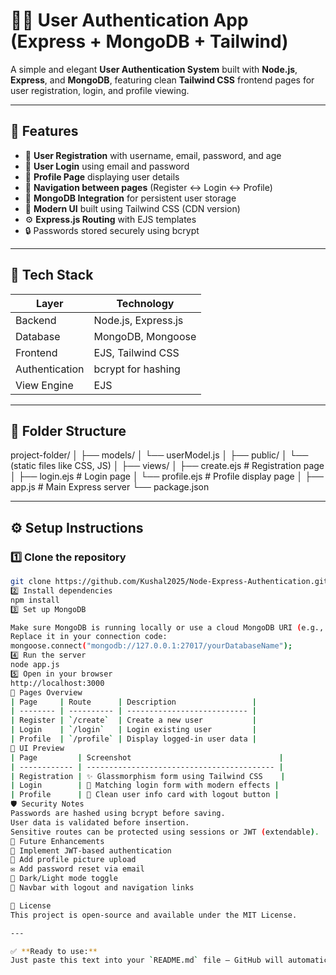 # 🧑‍💻 User Authentication App (Express + MongoDB + Tailwind)

A simple and elegant **User Authentication System** built with **Node.js**, **Express**, and **MongoDB**, featuring clean **Tailwind CSS** frontend pages for user registration, login, and profile viewing.

---

## 🚀 Features

- 🔐 **User Registration** with username, email, password, and age  
- 🔑 **User Login** using email and password  
- 👤 **Profile Page** displaying user details  
- 🧭 **Navigation between pages** (Register ↔ Login ↔ Profile)  
- 💾 **MongoDB Integration** for persistent user storage  
- 🎨 **Modern UI** built using Tailwind CSS (CDN version)  
- ⚙️ **Express.js Routing** with EJS templates  
- 🔒 Passwords stored securely using bcrypt  

---

## 🧱 Tech Stack

| Layer | Technology |
|-------|-------------|
| Backend | Node.js, Express.js |
| Database | MongoDB, Mongoose |
| Frontend | EJS, Tailwind CSS |
| Authentication | bcrypt for hashing |
| View Engine | EJS |

---

## 📁 Folder Structure
project-folder/
│
├── models/
│ └── userModel.js
│
├── public/
│ └── (static files like CSS, JS)
│
├── views/
│ ├── create.ejs # Registration page
│ ├── login.ejs # Login page
│ └── profile.ejs # Profile display page
│
├── app.js # Main Express server
└── package.json

---

## ⚙️ Setup Instructions

### 1️⃣ Clone the repository

```bash
git clone https://github.com/Kushal2025/Node-Express-Authentication.git
2️⃣ Install dependencies
npm install
3️⃣ Set up MongoDB

Make sure MongoDB is running locally or use a cloud MongoDB URI (e.g., MongoDB Atlas).
Replace it in your connection code:
mongoose.connect("mongodb://127.0.0.1:27017/yourDatabaseName");
4️⃣ Run the server
node app.js
5️⃣ Open in your browser
http://localhost:3000
🧩 Pages Overview
| Page     | Route      | Description                 |
| -------- | ---------- | --------------------------- |
| Register | `/create`  | Create a new user           |
| Login    | `/login`   | Login existing user         |
| Profile  | `/profile` | Display logged-in user data |
🎨 UI Preview
| Page         | Screenshot                                 |
| ------------ | ------------------------------------------ |
| Registration | ✨ Glassmorphism form using Tailwind CSS    |
| Login        | 🔐 Matching login form with modern effects |
| Profile      | 👤 Clean user info card with logout button |
🛡️ Security Notes
Passwords are hashed using bcrypt before saving.
User data is validated before insertion.
Sensitive routes can be protected using sessions or JWT (extendable).
🔮 Future Enhancements
🔄 Implement JWT-based authentication
📸 Add profile picture upload
✉️ Add password reset via email
🌙 Dark/Light mode toggle
🧭 Navbar with logout and navigation links

📜 License
This project is open-source and available under the MIT License.

---

✅ **Ready to use:**  
Just paste this text into your `README.md` file — GitHub will automatically render all markdown (tables, emojis, and formatting) perfectly.
